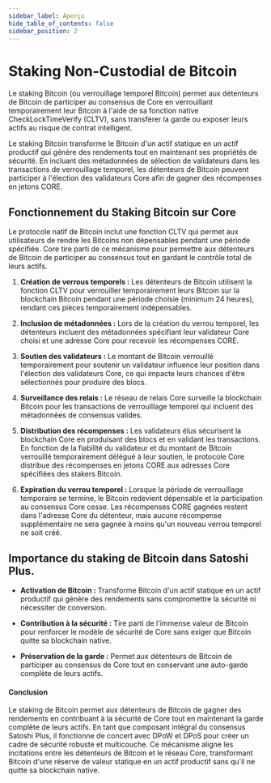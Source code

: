 ```yaml
---
sidebar_label: Aperçu
hide_table_of_contents: false
sidebar_position: 2
---
```


# Staking Non-Custodial de Bitcoin

Le staking Bitcoin (ou verrouillage temporel Bitcoin) permet aux détenteurs de Bitcoin de participer au consensus de Core en verrouillant temporairement leur Bitcoin à l'aide de sa fonction native CheckLockTimeVerify (CLTV), sans transférer la garde ou exposer leurs actifs au risque de contrat intelligent.

Le staking Bitcoin transforme le Bitcoin d'un actif statique en un actif productif qui génère des rendements tout en maintenant ses propriétés de sécurité. En incluant des métadonnées de sélection de validateurs dans les transactions de verrouillage temporel, les détenteurs de Bitcoin peuvent participer à l'élection des validateurs Core afin de gagner des récompenses en jetons CORE.

## Fonctionnement du Staking Bitcoin sur Core

Le protocole natif de Bitcoin inclut une fonction CLTV qui permet aux utilisateurs de rendre les Bitcoins non dépensables pendant une période spécifiée. Core tire parti de ce mécanisme pour permettre aux détenteurs de Bitcoin de participer au consensus tout en gardant le contrôle total de leurs actifs.

1. **Création de verrous temporels :** Les détenteurs de Bitcoin utilisent la fonction CLTV pour verrouiller temporairement leurs Bitcoin sur la blockchain Bitcoin pendant une période choisie (minimum 24 heures), rendant ces pièces temporairement indépensables.

2. **Inclusion de métadonnées :** Lors de la création du verrou temporel, les détenteurs incluent des métadonnées spécifiant leur validateur Core choisi et une adresse Core pour recevoir les récompenses CORE.

3. **Soutien des validateurs :** Le montant de Bitcoin verrouillé temporairement pour soutenir un validateur influence leur position dans l'élection des validateurs Core, ce qui impacte leurs chances d'être sélectionnés pour produire des blocs.

4. **Surveillance des relais :** Le réseau de relais Core surveille la blockchain Bitcoin pour les transactions de verrouillage temporel qui incluent des métadonnées de consensus valides.

5. **Distribution des récompenses :** Les validateurs élus sécurisent la blockchain Core en produisant des blocs et en validant les transactions. En fonction de la fiabilité du validateur et du montant de Bitcoin verrouillé temporairement délégué à leur soutien, le protocole Core distribue des récompenses en jetons CORE aux adresses Core spécifiées des stakers Bitcoin.

6. **Expiration du verrou temporel :** Lorsque la période de verrouillage temporaire se termine, le Bitcoin redevient dépensable et la participation au consensus Core cesse. Les récompenses CORE gagnées restent dans l'adresse Core du détenteur, mais aucune récompense supplémentaire ne sera gagnée à moins qu'un nouveau verrou temporel ne soit créé.

## Importance du staking de Bitcoin dans Satoshi Plus.

- **Activation de Bitcoin :** Transforme Bitcoin d'un actif statique en un actif productif qui génère des rendements sans compromettre la sécurité ni nécessiter de conversion.

- **Contribution à la sécurité :** Tire parti de l'immense valeur de Bitcoin pour renforcer le modèle de sécurité de Core sans exiger que Bitcoin quitte sa blockchain native.

- **Préservation de la garde :** Permet aux détenteurs de Bitcoin de participer au consensus de Core tout en conservant une auto-garde complète de leurs actifs.

#### **Conclusion**

Le staking de Bitcoin permet aux détenteurs de Bitcoin de gagner des rendements en contribuant à la sécurité de Core tout en maintenant la garde complète de leurs actifs. En tant que composant intégral du consensus Satoshi Plus, il fonctionne de concert avec DPoW et DPoS pour créer un cadre de sécurité robuste et multicouche. Ce mécanisme aligne les incitations entre les détenteurs de Bitcoin et le réseau Core, transformant Bitcoin d'une réserve de valeur statique en un actif productif sans qu'il ne quitte sa blockchain native.